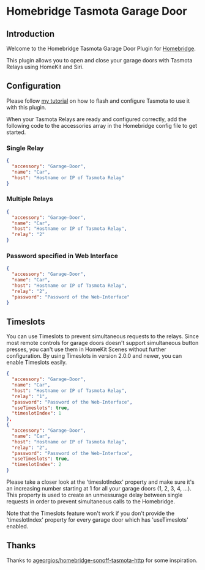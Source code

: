 # Homebridge Tasmota Garage Door

## Introduction
Welcome to the Homebridge Tasmota Garage Door Plugin for [Homebridge](https://github.com/homebridge/homebridge).

This plugin allows you to open and close your garage doors with Tasmota Relays using HomeKit and Siri.

## Configuration
Please follow [my tutorial](https://github.com/LaurensKDev/homebridge-garage-door-instructions) on how to flash and configure Tasmota to use it with this plugin.

When your Tasmota Relays are ready and configured correctly, add the following code to the accessories array in the Homebridge config file to get started.

### Single Relay

```json
{
  "accessory": "Garage-Door",
  "name": "Car",
  "host": "Hostname or IP of Tasmota Relay"
}
```

### Multiple Relays

```json
{
  "accessory": "Garage-Door",
  "name": "Car",
  "host": "Hostname or IP of Tasmota Relay",
  "relay": "2"
}
```

### Password specified in Web Interface

```json
{
  "accessory": "Garage-Door",
  "name": "Car",
  "host": "Hostname or IP of Tasmota Relay",
  "relay": "2",
  "password": "Password of the Web-Interface"
}
```

## Timeslots
You can use Timeslots to prevent simultaneous requests to the relays. Since most remote controls for garage doors doesn't support simultaneous button presses, you can't use them in HomeKit Scenes without further configuration. By using Timeslots in version 2.0.0 and newer, you can enable Timeslots easily.

```json
{
  "accessory": "Garage-Door",
  "name": "Car",
  "host": "Hostname or IP of Tasmota Relay",
  "relay": "1",
  "password": "Password of the Web-Interface",
  "useTimeslots": true,
  "timeslotIndex": 1
},
{
  "accessory": "Garage-Door",
  "name": "Car",
  "host": "Hostname or IP of Tasmota Relay",
  "relay": "2",
  "password": "Password of the Web-Interface",
  "useTimeslots": true,
  "timeslotIndex": 2
}
```

Please take a closer look at the 'timeslotIndex' property and make sure it's an increasing number starting at 1 for all your garage doors (1, 2, 3, 4, ...).
This property is used to create an unmessurage delay between single requests in order to prevent simultaneous calls to the Homebridge.

Note that the Timeslots feature won't work if you don't provide the 'timeslotIndex' property for every garage door which has 'useTimeslots' enabled.

## Thanks
Thanks to [ageorgios/homebridge-sonoff-tasmota-http](https://github.com/ageorgios/homebridge-sonoff-tasmota-http) for some inspiration.